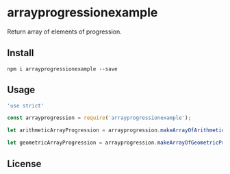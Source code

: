 # arrayprogressionexample

Return array of elements of progression.

## Install

`npm i arrayprogressionexample --save`

## Usage

```js
'use strict'

const arrayprogression = require('arrayprogressionexample');

let arithmeticArrayProgression = arrayprogression.makeArrayOfArithmeticProgression(1,0.1,5);

let geometricArrayProgression = arrayprogression.makeArrayOfGeometricProgression(1,0.1,5);
```

## License
